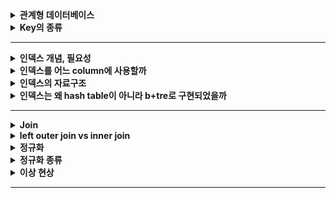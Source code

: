 
<details>
    <summary><b>관계형 데이터베이스</b></summary> 

## 관계형 데이터베이스

- 가장 널리 사용되는 데이터베이스로 관계형 데이터 모델을 기반으로 한다.

### 관계형 데이터 모델

- 테이블을 이용하여 데이터 상호 관계를 정의하는 DB 모델

### 관계형 데이터베이스 구성 요소

- 테이블
    - 행과 열로 이루어진 데이터의 집합이다.
    - 관계형 데이터베이스에서는 특별한 제약들을 추가하여 이를 **릴레이션**이라고 한다.
        - 릴레이션 : 중복되는 튜플을 가질 수 없으며, 튜플 간에 순서가 존재하지 않는다.
- 튜플
    - 릴레이션을 구성하는 각각의 행
    - 튜플의 수를 카디널리티라고 한다.
- 속성
    - 데이터베이스를 구성하는 가장 작은 논리적 단위
    - 속성은 개체의 특성을 기술한다.
- 도메인
    - 필드에 채워질 수 있는 값의 집합이다.
    - 값이 나타날 때 그 값의 합법 여부를 검사하는데에도 이용된다.
    - EX) `성별` 이라는 속성의 도메인은 남과 여로, 그 외에는 없다.
- 스키마
    - 데이터베이스의 구조와 제약 조건에 관한 전반적인 명세를 기술한 것이다.
    - 데이터베이스를 구성하는 데이터 레코드 크기, 키의 정의, 레코드간의 관계 등을 정의한다.
    - 사용자 관점에 따라 내부, 외부, 개념 스키마로 나뉜다.
    - 내부 스키마 = `저장` 스키마
        - 물리적 저장장치의 입장에서 본 데이터베이스 구조
        - 실제로 데이터베이스에 저장될 레코드의 형식을 지정하고, 저장하는 데이터 항목의 표현 방법, 내부 레코드의 물리적 순서 등을 나타낸다.
    - 외부 스키마 = `사용자` 뷰
        - 사용자나 응용 프로그래머가 각 개인의 입장에서 필요로 하는 데이터베이스의 논리적 구조를 정의한 것.
        - 어떤 형식, 구조, 화면을 통해 사용자에게 보여줄 것인지에 대한 명세를 나타낸다.
        - 여러 개의 외부 스키마가 있을 수 있다.
        - 일반 사용자에게 질의어를 통해 DB를 쉽게 사용할 수 있도록 하고, 응용 프로그래머는 언어를 사용해서 DB에 접근할 수 있도록 한다.
    - 개념 스키마 = `전체`적인 뷰
        - 데이터베이스의 전체적인 논리적 구조를 나타낸다.
        - 접근 권한, 보안 및 무결성 규칙에 관한 명세를 정의한다.
        - 모든 응용프로그램이나 사용자들이 필요로 하는 데이터를 종합한 조직 전체의 데이터베이스 스키마로 하나만 존재한다.

## 데이터베이스를 사용하는 이유

- 기본의 파일 시스템이 갖는 데이터의 종속성과 중복성의 문제를 해결하기 위해 제안된 시스템

### 데이터의 독립성

- 데이터베이스의 사이즈를 늘리거나 데이터 파일을 늘리거나 새롭게 추가해도 관련된 응용프로그램을 수정할 필요가 없는 물리적인 독립성을 가진다.
- 논리적인 구조로 다양한 응용 프로그램의 논리적 요구를 만족시킬 수 있다.

### 데이터의 무결성

- 여러 경로를 통해 잘못된 데이터가 발생하는 경우의 수를 방지하는 기능을 제공하여 데이터의 무결성을 구현한다.
- 데이터의 유효성 검사를 진행하여 데이터의 정확성과 유효성을 보장한다.

### 데이터의 보안성

- 인가된 사용자만 데이터베이스에 접근할 수 있도록 하여 모든 데이터에 대한 보안을 구현할 수 있다.

### 데이터의 일관성

- 연관된 정보를 논리적으로 구현하여 하나의 데이터만 변했을 경우 발생하는 데이터의 불일치성을 방지한다.

### 데이터의 중복 최소화

- 데이터를 통합 관리해서 자료의 중복과 데이터의 중복성 문제를 해결할 수 있다.

## 관계형 데이터베이스의 특징

- 데이터의 분류, 정렬, 탐색 속도가 빠르다.
- 데이터의 무결성을 보장한다.
- 기존에 작성한 스키마를 수정하기 어렵다.
- 조인으로 인해 복잡한 쿼리가 발생하거나 성능저하가 발생할 수 있다.

## 관계형 데이터베이스의 무결성

- 정의: 데이터의 정확성 또는 유효성을 의미한다.
- 목적
    - 데이터베이스 내의 데이터의 정확성을 보장하기 위함.
    - 부정확한 자료가 데이터베이스 내에 저장되는 것을 방지하기 위함.

## 무결성 제약조건 종류

### 도메인 무결성

- 주어진 속성 값이 정의된 도메인에 속한 값이어야 한다.
- 도메인으로 값에 대한 범위를 지정할 수 있다.

### 개체 무결성

- 기본 테이블의 기본키를 구성하는 어떤 속성도 null 값이나 중복값을 가질 수 없다.

### 참조 무결성

- 외래키 값은 Null이거나 참조 릴레이션의 기본키의 값과 동일해야 한다.
- 두 릴레이션의 연관된 튜플들 사이의 일관성을 유지하는 데에 사용된다.

## 무결성을 만족시키기 위해 DBMS가 제공하는 옵션

### 제한 (restricted)

- 위배를 야기한 연산을 거절한다.
- ex) 외래키 참조가 존재하는데 부모 테이블의 튜플을 삭제하려는 경우 연산을 거부

### 연쇄 (cascade)

- 참조되는 릴레이션에서 튜플을 삭제하고, 참조하는 릴레이션에서 이 튜플을 참조하는 튜플들도 함께 삭제한다.

### 널값 (nullify)

- 참조되는 릴레이션에서 튜플을 삭제하고, 참조하는 릴레이션에서 이 튜플을 참조하는 튜플들의 외래키에 Null 값을 삽입한다.

### 디폴트 (default)

- Null 값 대신에 디폴트 값을 설정하여 이를 삽입하는 옵션이다.
</details> 

<details>
    <summary><b>Key의 종류</b></summary> 

### 관계형 데이터베이스의 키 종류

### 후보키

- 릴레이션을 구성하는 속성들 중에서 튜플을 유일하게 식별하기 위해 사용하는 속성들의 부분집합
- **기본키로 사용할 수 있는 속성들을 말한다.**
- 릴레이션에 있는 모든 튜플에 대해 유일성과 최소성을 만족시켜야 한다.
    - 유일성 : 하나의 키 값으로 하나의 튜플만을 식별해야 한다.
    - 최소성 : 모든 레코드들을 유일하게 식별하는데 꼭 필요한 속성으로만 구성되어야 한다.

### 기본키

- 후보키 중에서 특별히 선정된 하나의 키로, 유일성과 최소성을 만족시켜야 한다.
- 튜플을 식별하기 위해 반드시 필요한 키이다.
- **NULL 값을 가질 수 없다.**

### 대체키

- 후보키가 둘 이상일 때 기본키를 제외한 나머지 후보키를 의미한다.

### 슈퍼키

- 한 릴레이션 내에서 속성들의 묶음으로 구성된 키로, 모든 튜플에 대해 `유일성`만 만족한다.
- 최소성은 만족하지 않아도 괜찮고, 튜플을 구분할 수만 있으면 된다.

### 외래키

- 다른 릴레이션의 기본키를 참조하는 속성 또는 속성들의 집합이다.
- 외래키는 참조되는 테이블의 기본키와 동일한 속성을 갖는다.
- 부모 테이블이 먼저 생성되어야 하고, 부모 테이블이 먼저 삭제될 수 없다.
- 외래키에는 참조하는 테이블의 기본키에 없는 값은 들어갈 수 없다.
</details> 

---

<details>
    <summary><b>인덱스 개념, 필요성</b></summary> 

## DB의 인덱스

### 정의 및 목적

- 데이터베이스 테이블의 검색속도를 향상시키기 위한 **자료구조**이다.
- 데이터와 데이터의 위치를 포함하는 자료구조를 통해 빠르게 데이터를 조회할 수 있도록, 그리고 빠르게 검색할 수 있도록 하기 위함이다.

### 인덱스를 사용하면?

- 테이블을 조회하는 속도와 그에 따른 성능을 향상시킬 수 있다.
- 원하는 데이터를 찾기 위해 데이터의 위치를 특정함으로써 성능을 끌어올려 전반적인 시스템의 부하를 줄일 수 있다.

### 인덱스를 무조건 사용하면 좋은것인가?

- 인덱스를 관리하기 위해 DB의 약 10% 정도의 저장공간을 필요로 한다.
- 인덱스를 관리하기 위한 별도의 작업이 반드시 필요하다.
- 인덱스를 잘못 사용하는 경우에는 오히려 성능을 떨어트릴 수 있어 주의해야 한다.

### 인덱스의 관리 방법

인덱스는 빠른 탐색을 위해 **항상 최신의 정렬된 상태를 유지**해야 한다는 특징을 가지고 있다. 따라서 테이블이 변경되는 `INSERT`, `UPDATE`, `DELETE`의 경우 각각의 추가 연산을 수행해야 한다.

- `INSERT` : 새로운 데이터에 대한 인덱스를 추가한다.
- `UPDATE` : 기존의 인덱스를 ‘**사용하지 않음’**으로 처리하고 갱신된 데이터에 대해 새로운 인덱스를 추가한다.
- `DELETE` : 삭제하는 데이터의 인덱스를 ‘**사용하지 않음**’으로 처리한다.

‼️ 따라서, INSERT, UPDATE, DELETE 가 인덱스가 적용된 속성에 빈번하게 일어날 경우 인덱스의 크기가 비대해 질 수 있다 !

### 왜 DB 튜닝에서 인덱싱이 가장 많이 이루어질까? 🤔

애플리케이션을 변경하지 않아도 데이터베이스의 조작만으로 손쉽게 성능을 개선시킬 수 있기 때문에 가장 많이, 그리고 가장 먼저 이루어진다고 한다.

### 참고
- [[Database] 인덱스(index)란?](https://mangkyu.tistory.com/96)
- [Database Index, 제대로 알아보기](https://gngsn.tistory.com/88)
- [[MYSQL] 📚 인덱스(index) 핵심 설계 & 사용 문법 💯 총정리](https://inpa.tistory.com/entry/MYSQL-📚-인덱스index-핵심-설계-사용-문법-💯-총정리#)
</details> 

<details>
    <summary><b>인덱스를 어느 column에 사용할까</b></summary> 

### 인덱스를 더욱 효율적으로 사용하기 위한 고려사항

***부제; 어느 것에 인덱스를 적용해야 할까? 💁🏻‍♀️***

인덱스를 더욱 효율적으로 잘 사용하기 위해 고려하는 것에는 4가지가 있다.

**카디널리티**

> 카디널리티가 높을수록 인덱스 설정에 좋은 속성이다.
>
- 정의: 컬럼에 사용되는 값의 다양성 정도, 즉 **UNIQUE한 정도**를 나타낸 것이다.
    - 값이 중복되지 않을수록 카디널리티는 높아진다.
- 주의해야 하는 것이, 카디널리티는 **상대적인 값**이다.

  *예를 들어, 학생 테이블에 학번과 이름의 속성이 있다고 할 때, 학번은 절대로 겹치지 않는 값을 가지는 속성이고, 이름은 동명이인이 있을 수 있어 겹치는 값이 있는 속성이다. 그러면 이때, 학번의 카디널리티가 이름에 비해 높다고 말할 수 있는 것이다.*


**선택도**

> 선택도가 낮을수록 인덱스 설정에 좋은 속성이다.

- 정의: 전체 레코드 중에서 조건절(WHERE)에 의해 선택될 것으로 예상되는 레코드의 비율을 나타낸 것이다.
    - 선텍도는 다음과 같이 구할 수 있다.

>  선택되는 튜플의 수 / 총 레코드 수 = 카디널리티 / 총 레코드 수

- 선택되는 튜플의 수가 적을수록 선택도가 적어지기 때문에 한 번의 선택으로 조금만 선택되는 속성이 좋은 것이 되는 거다.

😳 ***카디널리티가 높을수록 좋은데, 어떻게 선택도는 낮을수록 좋은 것이죠? 수식상으로 안맞지 않나요?***

→ 바로 총 레코드 수에 의해 성립되는 것이다.

예를 들어, 개발자에 대한 정보를 담고 있는 테이블이 있고 총 레코드 수는 50개이며, 속성 중에 `주력 언어`라는 속성이 있다고 하자. 현재 여기에 들어있는 데이터에는 Java, Python, C 가 있다고 하자. 그러면 이때의 카디널리티는? **3**이 된다. (유니크한 정도이기 때문에 유니크한 값의 갯수를 말하면 된다.)

이때의 선택도를 계산하면 3 / 50 이기 때문에 **0.6**이 된다.

> *카디널리티 3, 선택도 0.6*
>

그리고 이후, 데이터가 더 삽입되어 총 레코드 수는 100개가 되었다고 하자. 그러면 이 경우에는 전체 데이터 종류에는 변함이 없으므로 카디널리티는 그대로 **3**이 되고, 선택도는 3 / 100 이므로 **0.3**이 된다.

> *카디널리티 3, 선택도 0.3*
>

또 이후, 데이터가 추가되면서 주력 언어에 JavaScript, Kotiln이 추가되고, 총 레코드 수가 500개가 되었다고 하자. 그러면 카디널리티는 유니한 정도이고, 주력 언어는 총 5개의 유니크한 값이 되므로 **5**가 된다. 선택도는 5 / 500 이므로 **0.1**이 된다.

> *카디널리티 5, 선택도 0.1*
>

이제 정리해보면, 선택도는 카디널리티뿐만 아니라 총 레코드 수에 대해서도 영향을 많이 받고 있었고, 카디널리티가 증가하였을 때 선택도는 동시에 낮아지는 것을 볼 수 있었다. **따라서 카디널리티가 높아지면 선택도가 낮아지는 비례관계가 성립될 수 있게 된다.**

**활용도**

> 활용도가 높을수록 인덱스 설정에 좋은 속성이다.
>
- 정의: 해당 속성이 실제 작업에서 얼마나 활용되는지에 대한 값이다.
    - 이는 WHERE 절에서 얼마나 많이 활용되는지를 보면 나온다.

**중복도**

> 중복도가 낮을수록 인덱스 설정에 좋은 속성이다.
>
- 정의: 중복 인덱스 여부에 대한 값이다.
    - 속성을 통해 인덱스를 생성하는 과정에서, 속성을 조합해서도 인덱스 설정이 가능하다. 이때, 적용하는 속성이 다르면 인덱스를 새롭게 생성하기 때문에 같은 속성에 대해 인덱스를 중복하여 설정할 수 있다.
- 인덱스가 메모리를 사용하기 때문에 같은 속성에 중복으로 설정하지 않는 것이 웬만하면 좋다.

즉 위의 4가지를 종합하여 보면 이러한 속성이 인덱스에 적절하다.

- **조회 시 자주 사용되는 속성**
- **고유한 값으로 이루어진 속성**
- **INSERT, UPDATE, DELETE가 자주 발생하지 않는 속성**

### 참고
- [인덱스 카디널리티 부분 질문이있습니다.](https://www.inflearn.com/questions/720337/인덱스-카디널리티-부분-질문이있습니다)
- [DB 인덱스를 효과적으로 설정하는 방법 - 고려해야 할 4가지](https://yurimkoo.github.io/db/2020/03/14/db-index.html)
- [DB Index 입문](https://tecoble.techcourse.co.kr/post/2021-09-18-db-index/)
</details> 

<details>
    <summary><b>인덱스의 자료구조</b></summary> 

### 페이지

- 정의: 디스크와 메모리(버퍼풀)에 데이터를 읽고 쓰는 최소 작업 단위
- 일반적인 인덱스와 PK(Clustered Index) 와 테이블 등은 모두 페이지 단위로 구성된다.\

  → 쿼리를 통해 하나의 데이터에 접근하고 집더라도 하나의 페이지를 읽어야 한다.

- 개별 데이터 크기에 따라 페이지 단위 작업 성능이 달라진다.

> 개별 데이터 크기를 최대한 작게하여 1개의 페이지에 많은 데이터를 저장할 수 있도록 하는 것이 상당히 중요하다.
>
- 만약 개별 데이터의 크기가 크다면?
    - 레코드를 찾기 위해 페이지에 대한 I/O 요청이 많아져 성능이 저하될 수 있다.
    - 데이터 크기가 증가하여, 페이지 크기도 증가하기 때문에 메모리에 캐싱할 수 있는 페이지의 수가 줄어든다.

## 인덱스에 사용되는 자료구조

### 해시 테이블

- 해시값을 사용하여 고유한 index 값을 생성하고, 그 index에 저장된 값을 꺼내오는 형태이다.
- 시간복잡도는 O(1)로 빠른 데이터 검색이 필요할 때 유용하다.
    - 하지만 해시 충돌이 자주 일어나는 경우에는 O(N)의 시간 복잡도가 발생할 수 있어 주의해야한다.
- 해시 테이블은 완전히 일치하는 등호 연산(=), 특정 데이터에 대한 조회에 최적화 되어 있으며, 부등호 연산(<, >) 과 같은 범위 연산에는 적합하지 않다.
    - 해시 값은 유사한 key 값을 가져도 완전히 다른 값으로 생성되고, 정렬을 지원하지 않기 때문이다.

### B-Tree

- B-Tree 자료구조는 한쪽으로 편향되는 트리의 단점을 보완하기 위한 자료구조로, 모든 리프 노드들이 같은 레벨을 가질 수 있도록 자동으로 밸런스를 맞춰주는 트리 구조이다.
- 2개의 자식 노드만 가질 수 있는 기존의 이진 트리를 확장하여 **N개의 자식 노드**를 가질 수 있도록 고안되었다.
- 각 노드는 여러 개의 key를 가질 수 있으며, 각 key에 대응하는 데이터도 가지고 있다.
    - 각 노드는 배열의 형태로 저장되고, 인접한 인덱스를 조회할 경우, 포인터를 통해 조회하는 것이 아닌 바로 옆의 인덱스를 살펴보면 되기 때문에 참조 포인터가 적어 매우 방대한 데이터에서도 빠르게 접근이 가능하다. (배열이 메모리에서 연속적으로 데이터를 저장하기 때문)
    - 각 key의 대소비교로 검색이 진행되고, 리프 노드까지도 해당하는 값이 없다면 실패로 종료된다.
    - key 들은 항상 정렬된 상태를 유지하며, 각 노드가 자식노드를 가리키는 포인터를 가진다.
- 데이터들은 데이터와 데이터 사이의 범위를 사용하여 자식노드를 구성한다.
- 루트에서 리프 노드까지의 거리가 일정하기 때문에 평균 시간 복잡도가 `O(logN)` 이다.
- B-Tree 자료구조가 인덱스에 이용되는 이유
    - 항상 정렬된 상태를 유지하기 때문에 부등호 연산에 적합하다.
    - 배열의 형태로 key 가 저장되어 참조 포인트가 적어 방대한 데이터에서도 빠른 접근이 가능하다.
- B-Tree 인덱스 자료구조의 단점
    - 정렬된 상태를 유지해야 하기 때문에 인덱스가 적용된 테이블의 갱신이 자주 일어날 경우 성능저하가 일어날 수 있다.
    - 모든 노드가 데이터를 가지고 있어 중위 탐색으로 진행하기 때문에 효율이 좋지 않다.

### B+Tree

- B-Tree를 확장 및 개선한 자료구조로, **리프 노드에만 데이터의 위치 즉, 값(value)을 저장**한다.
    - 중간 노드에는 값을 저장하지 않아 B-Tree 보다 메모리를 덜 차지하며, 루트에서 리프노드까지 한 개의 경로만 탐색하면 되기 때문에 매우 효율적이다.
    - 루트, 중간노드에 값이 저장되지 않아 키를 더욱 많이 저장할 수 있어 트리의 높이가 비교적 낮은 편이다.
- 리프노드들끼리 LinkedList 구조로 서로를 참조하고 있다.
    - 부등호 연산시 순차 탐색을 하는 B-Tree에 비해 한번만 탐색을 진행할 수 있어 성능상 이점이 있다.
- O(𝑙𝑜𝑔2𝑛)의 시간복잡도를 가지지만 인덱스에 더욱 최적화된 자료구조이다.
</details> 

<details>
    <summary><b>인덱스는 왜 hash table이 아니라 b+tre로 구현되었을까</b></summary> 

- 해시 테이블은 완전히 일치하는 등호 연산(=), 특정 데이터에 대한 조회에 최적화 되어 있으며, 부등호 연산(<, >) 과 같은 범위 연산에는 적합하지 않다.
    - 해시 값은 유사한 key 값을 가져도 완전히 다른 값으로 생성되고, 정렬을 지원하지 않기 때문이다.
</details> 

---
<details> 
    <summary><b>Join</b></summary>

## 조인이란

관계형 데이터베이스에서 분리되어 저장되어 있는 테이블을 조합하는 연산을 말한다.

조인을 통해 하나의 새로운 테이블을 형성할 수 있고, 그 자체로 이용할 수 있는 결과 셋을 내기도 한다.

### 조인이 왜 필요할까?

관계형 데이터베이스는 정규화를 수행하게 되면 관계를 통해 테이블들이 분리된다. 이를 통해 효율성과 확정성이 향상되지만, 분리되어 있는 테이블에서 값을 검색하기에는 쉽지 않다.

이를 위해 테이블 간의 조인 연산을 통해 효과적인 검색을 이룰 수 있다.

## 조인의 종류

### 내부 조인 (inner join)

- 가장 흔하게 사용되는 결합 방식으로 기본 조인 형식으로 간주된다.
- 내부 조인은 2개의 테이블의 컬럼 값을 결합함으로써 새로운 결과 테이블을 생성한다.
- 명시적 조인과 암시적 조인, 두 가지로 표현 방식이 나뉜다.
    - 명시적 조인 : `JOIN`, `ON` 키워드로 조인에 대한 구문을 지정한다.

    ```sql
    SELECT * FROM employee INNER JOIN department ON employee.DepartmentID = department.DepartmentID;
    ```

    - 암시적 조인 : 컴마를 사용하여 단순히 조인을 위한 여러 테이블을 나열한다.

    ```sql
    SELECT * FROM employee, department WHERE employee.DepartmentID = department.DepartmentID;
    ```


### **동등 조인**

- 비교자 기반의 조인이며, 조인 구문에서 동등비교만을 사용한다.
- 다른 비교 연산자를 사용하는 것은 동등 조인으로서의 조인의 자격을 박탈하는 것이다.

### 자연 조인

- 동등 조인의 한 유형으로 조인 구문이 조인된 테이블에서 동일한 컬럼명을 가진 2개의 테이블에서 모든 컬럼들을 비교함으로써 암시적으로 일어나는 구문이다.
- 결과적으로 나온 조인된 테이블은 동일한 이름을 가진 컬럼의 각 쌍에 대한 단 하나의 컬럼만 포함하고 있다.

### 교차 조인

- 조인되는 두 테이블에서 곱집합을 반환한다.
- 두 번째 테이블로부터 각 행과 첫 번째 테이블에서 각 행이 한번씩 결합된 열을 만든다.

![교차조인](image/images-ragnarok_code-post-78cba48f-ce90-4b0d-8764-3672bc242e72-스크린샷%202021-11-27%20오후%201.17.36.png)

### 외부 조인

- 조인 대상 테이블에서 특정 테이블의 데이터가 모두 필요한 상황에서 외부 조인을 활용하여 효과적으로 결과 집합을 생성할 수 있다.
- **왼쪽 외부 조인 (left outer join)**
    - 우측 테이블에 조인할 컬럼의 값이 없는 경우 사용한다.
    - 좌측 테이블의 모든 데이터를 포함하는 결과 집합을 생성한다.
    - 즉, **좌측 테이블과 우측 테이블**의 교집합과 **좌측 테이블의 모든 데이터**로 결과 집합이 생성된다.
- **오른쪽 외부 조인 (right outer join)**
    - 좌측 테이블에 조인할 컬럼의 값이 없는 경우 사용한다.
    - 우측 테이블의 모든 데이터를 포함하는 결과 집합을 생성한다.
    - 즉, **좌측 테이블과 우측 테이블의 교집합**과 **우측 테이블의 모든 데이터**로 결과 집합이 생성된다.
</details>

<details> 
    <summary><b>left outer join vs inner join</b></summary>

## left outer join vs inner join

inner join의 경우 양 쪽 모두 테이블에 데이터가 존재하는 경우에만 데이터가 반환된다. 즉, inner join 의 경우 한 쪽 테이블의 join 에 사용되는 속성 값이 null 일 경우에는 데이터가 반환되지 않는다.

반면에 left outer join 의 경우 공통된 속성에 Null 값이 포함되어 있어도 좌측 테이블의 모든 데이터 값을 읽어오기 때문에 해당 속성을 Null로 채운 후에 가져온다는 차이가 있다.

성능으로 비교하는 경우 inner join이 대체적으로 우세하다는 이야기가 있다.

아무래도 left outer join은 동일한 값 외에 좌측 테이블의 값을 모두 찾아와야 하기 때문에 inner join이 성능적으로 더욱 이점이 있다고 할 수 있다.
</details>

<details> 
    <summary><b>정규화</b></summary>

## 정규화란?

- 정의: 관계형 데이터베이스의 설계에서 중복을 최소화하고 이상현상을 해결하기 위해 데이터를 구조화하는 프로세스
- 목적
  - 데이터의 일관성, 최소한의 중복, 최대한의 데이터 유연성을 위함.
  - 데이터 삽입, 삭제, 수정 시에 발생하는 영향을 최소화하기 위함.
- 정규화를 하면?
  - 데이터 중복 최소화
  - 데이터 구조의 안전성 최대화
  - 데이터 무결성 제약 조건 만족
    - 무결성 : 데이터의 `일관성`, `유효성`, `정확성`
- 정규화 원칙
  - **정보의 무손실**: 분해된 릴레이션이 표현하는 정보는 분해되기 전의 정보를 모두 포함해야 한다.
  - **최소 데이터 중복** : 이상 현상을 제거, 데이터 중복을 최소화 한다.
  - **분리의 원칙** : 하나의 독립된 관계성은 하나의 독립된 릴레이션으로 표현한다.
- 정규화의 단점
  - 데이터를 처리할 때 속도가 느려질 수 있는 성능상 단점이 있다.
</details>

<details> 
    <summary><b>정규화 종류</b></summary>

## 정규화 과정

### 1. 제 1 정규형

- 릴레션에 속하는 모든 속성의 값이 **원자값**으로 구성되어야 한다.
- 제 1 정규형을 진행하면 모든 튜플들이 원자값으로 구성되게 된다.
- 제1 정규형을 만족하면 이상 현상이 해결될까?
  - 원자값이 아닌 튜플을 삭제할 경우, 원하지 않는 정보까지 삭제되는 삭제 이상 현상이 발생한다. 제 1 정규형을 만족하면 삭제 이상의 일부 현상은 해결할 수 있지만 여전히 삭제 이상이 남아있다.
  - 불필요한 정보까지 넣어야 하는 삽입 이상이 남아있다.
  - 일부의 튜플을 수정하면 데이터의 일관성이 깨지는 갱신 이상이 남아있다.
- 아직도 이런 문제가 발생하는 이유는?
  - 기본키가 아닌 속성들이 기본키에 완전 함수 종속이 아닌 **부분 함수 종속**이기 때문이다.

  → 부분 함수 종속들을 없애주어야 한다. (릴레이션을 분리해야한다.)


### 함수적 종속

- 어떤 테이블의 속성 A와 B에 대해서 **A 값에 의해 B 값이 유일하게 정해지는 관계.**
- A → B 의 기호로 나타내며, A를 **결정자**, B를 종속자라고 한다.
- 함수적 종속 종류
  - 완전 함수 종속 : 기본키를 구성하는 모든 속성에 종속되는 경우
    - EX) 성적 속성은 기본키인 학생번호, 과목명에 모두 종속적이다. → 학생번호와 과목명에 의해 유일한 값이 정해지기 때문에
  - 부분 함수 종속 : 기본키를 구성하는 속성의 일부에 종속되거나, 기본키가 아닌 다른 속성에 종속되는 경우
    - EX) 학생의 이름은 기본키인 학생 번호, 과목명에 모두 종속하지 않고, 학생 번호에만 종속적이다. (학생 번호만으로 학생의 이름을 특정할 수 있기 때문에)
  - 이행적 함수 종속 : A, B, C 속성이 있고, A → B, B → C 인 관계에서 A → C의 관계가 성립하는 경우
    - EX) 학과 → 학과 사무실, 학과 사무실 → 학과 전화번호 인 관계에서 학과 → 학과 전화번호 관계가 성립한다.

### 2. 제 2 정규형

- 제 1 정규형을 만족하면서 **완전 함수적 종속**을 만족하는 경우
- 제 2 정규형을 진행하면 기본키가 아닌 속성이 완전 함수적 종속을 만족하지 않으면 릴레이션이 분리되어 완전 함수적 종속을 모두 만족할 수 있게 된다.
- 제 2 정규형을 만족하면 이상 현상이 해결될까?
  - 여전히 튜플을 삭제하면 필요한 정보까지 삭제되는 삭제 이상이 남아있다.
  - 여전히 필요하지 않은 정보까지 입력해야 한다는 삽입 이상이 남아있다.
  - 여전히 일관성을 깨트리는 갱신 이상이 남아있다.
- 아직도 이런 문제가 발생하는 이유는?
  - 이행적 함수 종속 관계가 남아있기 때문이다.

### 3. 제 3 정규형

- 제 2 정규형이면서, 이행적 함수 종속성을 제거한 정규형이다.
- 기본키에 속하지 않은 모든 속성이 기본키에 이행적 함수 종속을 만족하지 않는 것을 말한다.
  - == 기본키 이외의 속성이 그 외 다른 속성의 값을 결정하지 않는다.
- 제 3 정규형을 진행하면 기본키만이 속성의 값을 결정할 수 있고, 즉 이행적 함수 종속 관계가 존재하지 않는 릴레이션으로 분리된다.
- 제 3 정규형을 만족하면 이상현상이 해결될까?
  - 여전히 튜플을 삭제하면 필요한 정보까지 삭제되는 삭제 이상이 남아있다.
  - 여전히 필요하지 않은 정보까지 입력해야 한다는 삽입 이상이 남아있다.
  - 여전히 일관성을 깨트리는 갱신 이상이 남아있다.
- 아직도 이런 문제가 발생하는 이유는?
  - 결정자가 `후보키`로 취급되고 있지 않기 때문이다.
    - 후보키 : 기본키로 선정된 것 이외의 기본키가 될 수 있는 키인데, 최소성과 유일성을 만족하는 속성이나 속성들의 집합을 얘기한다.

### 4. BNCF(Boyce and Codd Normal Form)

- 제 3 정규형을 더욱 강화한 개념이다.
- 제 3 정규형에서 결정자가 후보키가 될 수 있도록 릴레이션을 분리한 형태이다.
</details>

<details> 
    <summary><b>이상 현상</b></summary>

### 이상현상

데이터 중복 문제로 관계 연산을 처리할 때 발생하는 곤란한 현상들을 말한다.

- **삭제 이상** : 튜플 삭제 시 필요한 정보까지 연쇄적으로 삭제가 발생하는 것.
- **삽입 이상** : 튜플 삽입 시 지정하지 않은 값은 null 로 저장되거나 삽입을 위해 불필요한 데이터가 함께 넣는 것.
- **갱신 이상** : 데이터 수정 시 일부 값만 수정되어 데이터가 불일치되어 일관성이 깨지는 것.
</details>

---